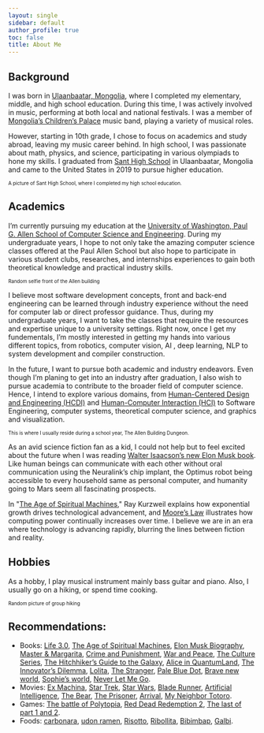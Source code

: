 ```yaml
---
layout: single
sidebar: default
author_profile: true
toc: false
title: About Me
---
```





## Background

I was born in [Ulaanbaatar, Mongolia](https://en.wikipedia.org/wiki/Ulaanbaatar), where I completed my elementary, middle, and high school education. During this time, I was actively involved in music, performing at both local and national festivals. I was a member of [Mongolia’s Children’s Palace](https://collections.lib.uwm.edu/digital/collection/agsphoto/id/2733/) music band, playing a variety of musical roles. 

However, starting in 10th grade, I chose to focus on academics and study abroad, leaving my music career behind. In high school, I was passionate about math, physics, and science, participating in various olympiads to hone my skills. I graduated from [Sant High School](https://www.facebook.com/SantSchools/) in Ulaanbaatar, Mongolia and came to the United States in 2019 to pursue higher education.





<img src="{{ site.url }}{{ site.baseurl }}/assets/images/sant school.png" alt="" class="full">
  
<figcaption style="font-size:0.7em;">A picture of Sant High School, where I completed my high school education.</figcaption>

## Academics

I’m currently pursuing my education at the [University of Washington, Paul G. Allen School of Computer Science and Engineering](https://www.cs.washington.edu/). During my undergraduate years, I hope to not only take the amazing computer science classes offered at the Paul Allen School but also hope to participate in various student clubs, researches, and internships experiences to gain both theoretical knowledge and practical industry skills.

<img src="{{ site.url }}{{ site.baseurl }}/assets/images/selfie.png" alt="" class="full">
  
<figcaption style="font-size:0.7em;">Random selfie front of the Allen building</figcaption>

I believe most software development concepts, front and back-end engineering can be learned through industry experience without the need for computer lab or direct professor guidance. Thus, during my undergraduate years, I want to take the classes that require the resources and expertise unique to a university settings. Right now, once I get my fundementals, I’m mostly interested in getting my hands into various different topics, from robotics, computer vision, AI , deep learning, NLP to system development and compiler construction. 

In the future, I want to pursue both academic and industry endeavors. Even though I’m planing to get into an industry after graduation, I also wish to pursue academia to contribute to the broader field of computer science. Hence, I intend to explore various domains, from [Human-Centered Design and Engineering (HCDI)](https://www.hcde.washington.edu/) and [Human-Computer Interaction (HCI)](https://en.wikipedia.org/wiki/Human-centered_design#:~:text=Human%2Dcentered%20design%20is%20an,and%20usability%20knowledge%20and%20techniques.) to Software Engineering, computer systems, theoretical computer science, and graphics and visualization.


<img src="{{ site.url }}{{ site.baseurl }}/assets/images/dungeon.png" alt="" class="full">
  
<figcaption style="font-size:0.7em;">This is where I usually reside during a school year, The Allen Building Dungeon.</figcaption>


As an avid science fiction fan as a kid, I could not help but to feel excited about the future when I was reading [Walter Isaacson’s new Elon Musk book](https://www.amazon.com/Elon-Musk-Walter-Isaacson/dp/1982181281). Like human beings can communicate with each other without oral communication using the Neuralink’s chip implant, the Optimus robot being accessible to every household same as personal computer, and humanity going to Mars seem all fascinating prospects. 

In "[The Age of Spiritual Machines](https://www.amazon.com/Age-Spiritual-Machines-Computers-Intelligence/dp/0140282025)," Ray Kurzweil explains how exponential growth drives technological advancement, and [Moore’s Law](https://www.intel.com/content/www/us/en/newsroom/resources/moores-law.html#:~:text=Moore's%20Law%20is%20the%20observation,original%20paper%20published%20in%201965.) illustrates how computing power continually increases over time. I believe we are in an era where technology is advancing rapidly, blurring the lines between fiction and reality.


## Hobbies

As a hobby, I play musical instrument mainly bass guitar and piano. Also, I usually go on a hiking, or spend time cooking. 

<img src="{{ site.url }}{{ site.baseurl }}/assets/images/hiking.png" alt="" class="full">
  
<figcaption style="font-size:0.7em;">Random picture of group hiking</figcaption>



## Recommendations:

- Books: [Life 3.0](https://www.amazon.com/Life-3-0-Being-Artificial-Intelligence/dp/1101946598), [The Age of Spiritual Machines](https://en.wikipedia.org/wiki/The_Age_of_Spiritual_Machines), [Elon Musk Biography](https://en.wikipedia.org/wiki/Elon_Musk_(Isaacson_book)), [Master & Margarita](https://en.wikipedia.org/wiki/The_Master_and_Margarita), [Crime and Punishment](https://en.wikipedia.org/wiki/Crime_and_Punishment), [War and Peace](https://en.wikipedia.org/wiki/War_and_Peace), [The Culture Series](https://en.wikipedia.org/wiki/Culture_series), [The Hitchhiker’s Guide to the Galaxy](https://en.wikipedia.org/wiki/The_Hitchhiker%27s_Guide_to_the_Galaxy), [Alice in QuantumLand](https://www.goodreads.com/book/show/1044095.Alice_in_Quantumland), [The Innovator’s Dilemma](https://en.wikipedia.org/wiki/The_Innovator%27s_Dilemma), [Lolita](https://en.wikipedia.org/wiki/Lolita), [The Stranger](https://en.wikipedia.org/wiki/The_Stranger_(Camus_novel)), [Pale Blue Dot](https://en.wikipedia.org/wiki/Pale_Blue_Dot_(book)), [Brave new world](https://en.wikipedia.org/wiki/Brave_New_World), [Sophie’s world](https://en.wikipedia.org/wiki/Sophie%27s_World), [Never Let Me Go](https://en.wikipedia.org/wiki/Never_Let_Me_Go_(novel)).
- Movies: [Ex Machina](https://en.wikipedia.org/wiki/Ex_Machina_(film)), [Star Trek](https://en.wikipedia.org/wiki/Star_Trek), [Star Wars](), [Blade Runner](https://en.wikipedia.org/wiki/Blade_Runner), [Artificial Intelligence](https://en.wikipedia.org/wiki/A.I._Artificial_Intelligence), [The Bear](https://www.imdb.com/title/tt14452776/), [The Prisoner](https://en.wikipedia.org/wiki/The_Prisoner), [Arrival](https://en.wikipedia.org/wiki/Arrival_(film)), [My Neighbor Totoro](https://en.wikipedia.org/wiki/My_Neighbor_Totoro).
- Games: [The battle of Polytopia](https://polytopia.io/), [Red Dead Redemption 2](https://www.rockstargames.com/reddeadredemption2), [The last of part 1 and 2](https://en.wikipedia.org/wiki/The_Last_of_Us).
- Foods: [carbonara](https://www.recipetineats.com/carbonara/), [udon ramen](https://www.nonalim.com/blogs/news/udon-vs-ramen), [Risotto](), [Ribollita](https://natashaskitchen.com/classic-risotto-recipe/), [Bibimbap](https://www.recipetineats.com/bibimbap/), [Galbi](https://www.maangchi.com/recipe/la-galbi).












